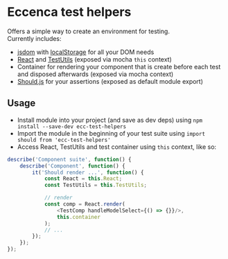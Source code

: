 # Eccenca test helpers

Offers a simple way to create an environment for testing.  
Currently includes:  

- [jsdom](https://github.com/tmpvar/jsdom) with [localStorage](https://github.com/lmaccherone/node-localstorage) for all your DOM needs
- [React](https://facebook.github.io/react/) and [TestUtils](https://facebook.github.io/react/docs/test-utils.html) (exposed via mocha `this` context)
- Container for rendering your component that is create before each test and disposed afterwards (exposed via mocha context)
- [Should.js](https://github.com/shouldjs/should.js) for your assertions (exposed as default module export)

## Usage

- Install module into your project (and save as dev deps) using `npm install --save-dev ecc-test-helpers`
- Import the module in the beginning of your test suite using `import should from 'ecc-test-helpers'`
- Access React, TestUtils and test container using `this` context, like so:

```js
describe('Component suite', function() {
    describe('Component', function() {
        it('Should render ...', function() {
            const React = this.React;
            const TestUtils = this.TestUtils;

            // render
            const comp = React.render(
                <TestComp handleModelSelect={() => {}}/>,
                this.container
            );
            // ...
        });
    });
});
```
